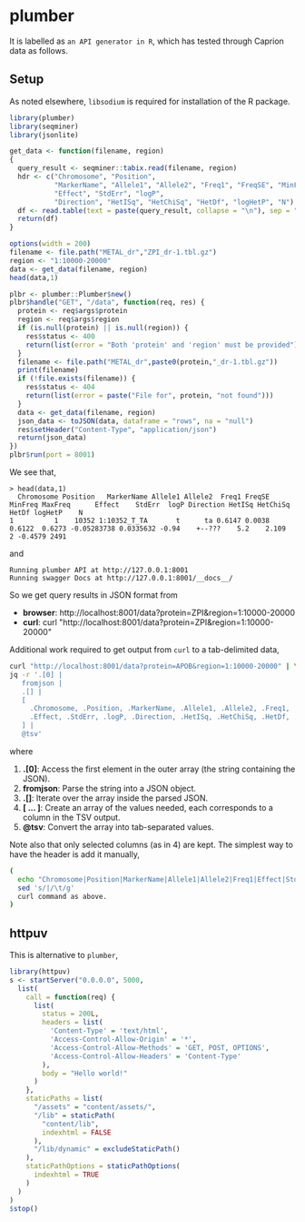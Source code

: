 # plumber

It is labelled as `an API generator in R`, which has tested through Caprion data as follows.

## Setup

As noted elsewhere, `libsodium` is required for installation of the R package.

```r
library(plumber)
library(seqminer)
library(jsonlite)

get_data <- function(filename, region)
{
  query_result <- seqminer::tabix.read(filename, region)
  hdr <- c("Chromosome", "Position",
           "MarkerName", "Allele1", "Allele2", "Freq1", "FreqSE", "MinFreq", "MaxFreq",
           "Effect", "StdErr", "logP",
           "Direction", "HetISq", "HetChiSq", "HetDf", "logHetP", "N")
  df <- read.table(text = paste(query_result, collapse = "\n"), sep = "\t", col.names=hdr)
  return(df)
}

options(width = 200)
filename <- file.path("METAL_dr","ZPI_dr-1.tbl.gz")
region <- "1:10000-20000"
data <- get_data(filename, region)
head(data,1)

plbr <- plumber::Plumber$new()
plbr$handle("GET", "/data", function(req, res) {
  protein <- req$args$protein
  region <- req$args$region
  if (is.null(protein) || is.null(region)) {
    res$status <- 400
    return(list(error = "Both 'protein' and 'region' must be provided"))
  }
  filename <- file.path("METAL_dr",paste0(protein,"_dr-1.tbl.gz"))
  print(filename)
  if (!file.exists(filename)) {
    res$status <- 404
    return(list(error = paste("File for", protein, "not found")))
  }
  data <- get_data(filename, region)
  json_data <- toJSON(data, dataframe = "rows", na = "null")
  res$setHeader("Content-Type", "application/json")
  return(json_data)
})
plbr$run(port = 8001)
```

We see that,

```
> head(data,1)
  Chromosome Position   MarkerName Allele1 Allele2  Freq1 FreqSE MinFreq MaxFreq      Effect    StdErr  logP Direction HetISq HetChiSq HetDf logHetP    N
1          1    10352 1:10352_T_TA       t      ta 0.6147 0.0038  0.6122  0.6273 -0.05283738 0.0335632 -0.94    +--???    5.2    2.109     2 -0.4579 2491
```

and

```
Running plumber API at http://127.0.0.1:8001
Running swagger Docs at http://127.0.0.1:8001/__docs__/
```

So we get query results in JSON format from

- **browser**: http://localhost:8001/data?protein=ZPI&region=1:10000-20000
- **curl**: curl "http://localhost:8001/data?protein=ZPI&region=1:10000-20000"

Additional work required to get output from `curl` to a tab-delimited data,

```bash
curl "http://localhost:8001/data?protein=APOB&region=1:10000-20000" | \
jq -r '.[0] |
   fromjson |
   .[] |
   [
     .Chromosome, .Position, .MarkerName, .Allele1, .Allele2, .Freq1,
     .Effect, .StdErr, .logP, .Direction, .HetISq, .HetChiSq, .HetDf, .logHetP, .N
   ] |
   @tsv'
```

where

1. **.[0]**: Access the first element in the outer array (the string containing the JSON).
2. **fromjson**: Parse the string into a JSON object.
3. **.[]**: Iterate over the array inside the parsed JSON.
4. **[ ... ]**: Create an array of the values needed, each corresponds to a column in the TSV output.
5. **@tsv**: Convert the array into tab-separated values.

Note also that only selected columns (as in 4) are kept. The simplest way to have the header is add it manually,

```bash
(
  echo "Chromosome|Position|MarkerName|Allele1|Allele2|Freq1|Effect|StdErr|logP|Direction|HetISq|HetChiSq|HetDf|logHetP|N" | \
  sed 's/|/\t/g'
  curl command as above.
)
```

## httpuv

This is alternative to `plumber`,

```r
library(httpuv)
s <- startServer("0.0.0.0", 5000,
  list(
    call = function(req) {
      list(
        status = 200L,
        headers = list(
          'Content-Type' = 'text/html',
          'Access-Control-Allow-Origin' = '*',
          'Access-Control-Allow-Methods' = 'GET, POST, OPTIONS',
          'Access-Control-Allow-Headers' = 'Content-Type'
        ),
        body = "Hello world!"
      )
    },
    staticPaths = list(
      "/assets" = "content/assets/",
      "/lib" = staticPath(
        "content/lib",
        indexhtml = FALSE
      ),
      "/lib/dynamic" = excludeStaticPath()
    ),
    staticPathOptions = staticPathOptions(
      indexhtml = TRUE
    )
  )
)
$stop()
```
